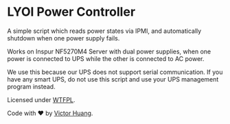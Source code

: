 LYOI Power Controller
===

A simple script which reads power states via IPMI, and automatically shutdown when one power supply fails.

Works on Inspur NF5270M4 Server with dual power supplies, when one power is connected to UPS while the other is connected to AC power.

We use this because our UPS does not support serial communication. If you have any smart UPS, do not use this script and use your UPS management program instead.

Licensed under [WTFPL](LICENSE).

Code with ♥ by [Victor Huang](https://qwq.ren).
